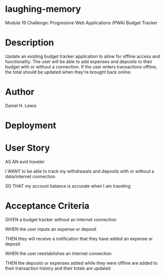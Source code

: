 # laughing-memory
Module 19 Challenge: Progressive Web Applications (PWA) Budget Tracker

# Description
Update an existing budget tracker application to allow for offline access and functionality. The user will be able to add expenses and deposits to their budget with or without a connection. If the user enters transactions offline, the total should be updated when they're brought back online.

# Author
Daniel H. Lewis

# Deployment

# User Story
AS AN avid traveler

I WANT to be able to track my withdrawals and deposits with or without a data/internet connection

SO THAT my account balance is accurate when I am traveling 

# Acceptance Criteria
GIVEN a budget tracker without an internet connection

WHEN the user inputs an expense or deposit

THEN they will receive a notification that they have added an expense or deposit

WHEN the user reestablishes an internet connection

THEN the deposits or expenses added while they were offline are added to their transaction history and their totals are updated

